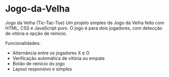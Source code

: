 # Jogo-da-Velha
 Jogo da Velha (Tic-Tac-Toe) Um projeto simples de Jogo da Velha feito com HTML, CSS e JavaScript puro. O jogo é para dois jogadores, com detecção de vitória e opção de reinício.  
 
 Funcionalidades: 
 
 - Alternância entre os jogadores X e O 
 - Verificação automática de vitória ou empate 
 - Botão de reinício do jogo
 - Layout responsivo e simples
